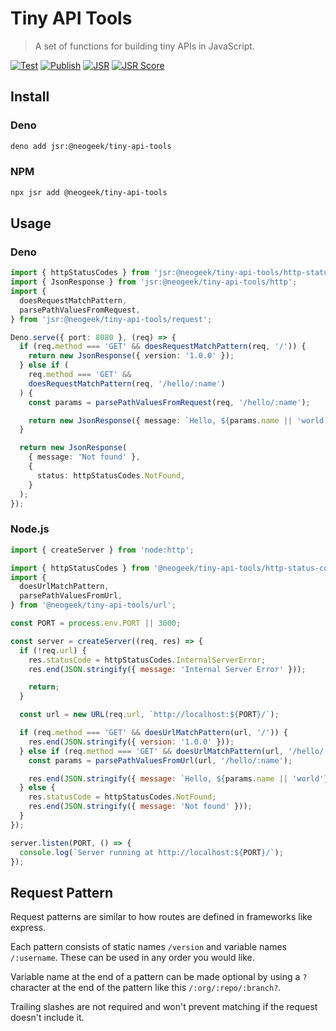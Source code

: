 # Tiny API Tools

> A set of functions for building tiny APIs in JavaScript.

[![Test](https://github.com/neogeek/tiny-api-tools/actions/workflows/test.workflow.yml/badge.svg)](https://github.com/neogeek/tiny-api-tools/actions/workflows/test.workflow.yml)
[![Publish](https://github.com/neogeek/tiny-api-tools/actions/workflows/publish.workflow.yml/badge.svg)](https://github.com/neogeek/tiny-api-tools/actions/workflows/publish.workflow.yml)
[![JSR](https://jsr.io/badges/@neogeek/tiny-api-tools)](https://jsr.io/@neogeek/tiny-api-tools)
[![JSR Score](https://jsr.io/badges/@neogeek/tiny-api-tools/score)](https://jsr.io/@neogeek/tiny-api-tools)

## Install

### Deno

```bash
deno add jsr:@neogeek/tiny-api-tools
```

### NPM

```bash
npx jsr add @neogeek/tiny-api-tools
```

## Usage

### Deno

```typescript
import { httpStatusCodes } from 'jsr:@neogeek/tiny-api-tools/http-status-codes';
import { JsonResponse } from 'jsr:@neogeek/tiny-api-tools/http';
import {
  doesRequestMatchPattern,
  parsePathValuesFromRequest,
} from 'jsr:@neogeek/tiny-api-tools/request';

Deno.serve({ port: 8080 }, (req) => {
  if (req.method === 'GET' && doesRequestMatchPattern(req, '/')) {
    return new JsonResponse({ version: '1.0.0' });
  } else if (
    req.method === 'GET' &&
    doesRequestMatchPattern(req, '/hello/:name')
  ) {
    const params = parsePathValuesFromRequest(req, '/hello/:name');

    return new JsonResponse({ message: `Hello, ${params.name || 'world'}!` });
  }

  return new JsonResponse(
    { message: 'Not found' },
    {
      status: httpStatusCodes.NotFound,
    }
  );
});
```

### Node.js

```javascript
import { createServer } from 'node:http';

import { httpStatusCodes } from '@neogeek/tiny-api-tools/http-status-codes';
import {
  doesUrlMatchPattern,
  parsePathValuesFromUrl,
} from '@neogeek/tiny-api-tools/url';

const PORT = process.env.PORT || 3000;

const server = createServer((req, res) => {
  if (!req.url) {
    res.statusCode = httpStatusCodes.InternalServerError;
    res.end(JSON.stringify({ message: 'Internal Server Error' }));

    return;
  }

  const url = new URL(req.url, `http://localhost:${PORT}/`);

  if (req.method === 'GET' && doesUrlMatchPattern(url, '/')) {
    res.end(JSON.stringify({ version: '1.0.0' }));
  } else if (req.method === 'GET' && doesUrlMatchPattern(url, '/hello/:name')) {
    const params = parsePathValuesFromUrl(url, '/hello/:name');

    res.end(JSON.stringify({ message: `Hello, ${params.name || 'world'}!` }));
  } else {
    res.statusCode = httpStatusCodes.NotFound;
    res.end(JSON.stringify({ message: 'Not found' }));
  }
});

server.listen(PORT, () => {
  console.log(`Server running at http://localhost:${PORT}/`);
});
```

## Request Pattern

Request patterns are similar to how routes are defined in frameworks like express.

Each pattern consists of static names `/version` and variable names `/:username`. These can be used in any order you would like.

Variable name at the end of a pattern can be made optional by using a `?` character at the end of the pattern like this `/:org/:repo/:branch?`.

Trailing slashes are not required and won't prevent matching if the request doesn't include it.
